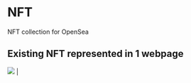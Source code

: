 # NFT
NFT collection for OpenSea

## Existing NFT represented in 1 webpage

![](./images/nft.png) |
